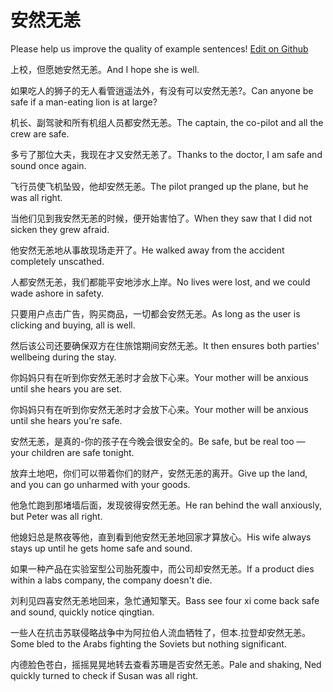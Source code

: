 # 安然无恙

Please help us improve the quality of example sentences! [Edit on Github](https://github.com/jiyushe/jiyu-example-sentence-source/blob/main/chinese/anranwuyang.md)

<p><span class="chinese">上校，但愿她安然无恙。</span><span class="english">And I hope she is well.</span></p>

<p><span class="chinese">如果吃人的狮子的无人看管逍遥法外，有没有可以安然无恙?。</span><span class="english">Can anyone be safe if a man-eating lion is at large?</span></p>

<p><span class="chinese">机长、副驾驶和所有机组人员都安然无恙。</span><span class="english">The captain, the co-pilot and all the crew are safe.</span></p>

<p><span class="chinese">多亏了那位大夫，我现在才又安然无恙了。</span><span class="english">Thanks to the doctor, I am safe and sound once again.</span></p>

<p><span class="chinese">飞行员使飞机坠毁，他却安然无恙。</span><span class="english">The pilot pranged up the plane, but he was all right.</span></p>

<p><span class="chinese">当他们见到我安然无恙的时候，便开始害怕了。</span><span class="english">When they saw that I did not sicken they grew afraid.</span></p>

<p><span class="chinese">他安然无恙地从事故现场走开了。</span><span class="english">He walked away from the accident completely unscathed.</span></p>

<p><span class="chinese">人都安然无恙，我们都能平安地涉水上岸。</span><span class="english">No lives were lost, and we could wade ashore in safety.</span></p>

<p><span class="chinese">只要用户点击广告，购买商品，一切都会安然无恙。</span><span class="english">As long as the user is clicking and buying, all is well.</span></p>

<p><span class="chinese">然后该公司还要确保双方在住旅馆期间安然无恙。</span><span class="english">It then ensures both parties' wellbeing during the stay.</span></p>

<p><span class="chinese">你妈妈只有在听到你安然无恙时才会放下心来。</span><span class="english">Your mother will be anxious until she hears you are set.</span></p>

<p><span class="chinese">你妈妈只有在听到你安然无恙时才会放下心来。</span><span class="english">Your mother will be anxious until she hears you're safe.</span></p>

<p><span class="chinese">安然无恙，是真的-你的孩子在今晚会很安全的。</span><span class="english">Be safe, but be real too — your children are safe tonight.</span></p>

<p><span class="chinese">放弃土地吧，你们可以带着你们的财产，安然无恙的离开。</span><span class="english">Give up the land, and you can go unharmed with your goods.</span></p>

<p><span class="chinese">他急忙跑到那堵墙后面，发现彼得安然无恙。</span><span class="english">He ran behind the wall anxiously, but Peter was all right.</span></p>

<p><span class="chinese">他媳妇总是熬夜等他，直到看到他安然无恙地回家才算放心。</span><span class="english">His wife always stays up until he gets home safe and sound.</span></p>

<p><span class="chinese">如果一种产品在实验室型公司胎死腹中，而公司却安然无恙。</span><span class="english">If a product dies within a labs company, the company doesn't die.</span></p>

<p><span class="chinese">刘利见四喜安然无恙地回来，急忙通知擎天。</span><span class="english">Bass see four xi come back safe and sound, quickly notice qingtian.</span></p>

<p><span class="chinese">一些人在抗击苏联侵略战争中为阿拉伯人流血牺牲了，但本.拉登却安然无恙。</span><span class="english">Some bled to the Arabs fighting the Soviets but nothing significant.</span></p>

<p><span class="chinese">内德脸色苍白，摇摇晃晃地转去查看苏珊是否安然无恙。</span><span class="english">Pale and shaking, Ned quickly turned to check if Susan was all right.</span></p>

